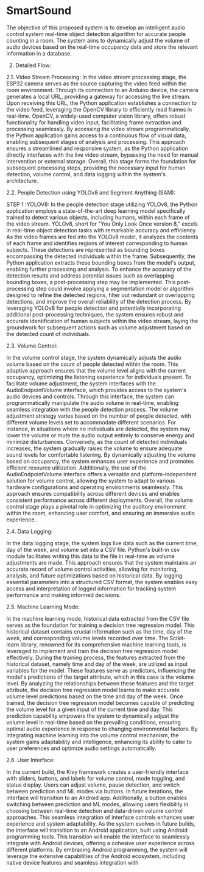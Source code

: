 # SmartSound
The objective of this proposed system is to develop an intelligent audio control system real-time object detection algorithm for accurate people counting in a room. The system aims to dynamically adjust the volume of audio devices based on the real-time occupancy data and store the relevant information in a database. 

2.	Detailed Flow:

2.1.	Video Stream Processing:
In the video stream processing stage, the ESP32 camera serves as the source capturing the video feed within the room environment. Through its connection to an Arduino device, the camera generates a local URL, providing a gateway for accessing the live stream. Upon receiving this URL, the Python application establishes a connection to the video feed, leveraging the OpenCV library to efficiently read frames in real-time. OpenCV, a widely-used computer vision library, offers robust functionality for handling video input, facilitating frame extraction and processing seamlessly. By accessing the video stream programmatically, the Python application gains access to a continuous flow of visual data, enabling subsequent stages of analysis and processing. This approach ensures a streamlined and responsive system, as the Python application directly interfaces with the live video stream, bypassing the need for manual intervention or external storage. Overall, this stage forms the foundation for subsequent processing steps, providing the necessary input for human detection, volume control, and data logging within the system's architecture.


2.2. People Detection using YOLOv8 and Segment Anything (SAM):

STEP 1 :YOLOV8:
In the people detection stage utilizing YOLOv8, the Python application employs a state-of-the-art deep learning model specifically trained to detect various objects, including humans, within each frame of the video stream. YOLOv8, short for "You Only Look Once version 8," excels in real-time object detection tasks with remarkable accuracy and efficiency. As the video frames are fed into the YOLOv8 model, it analyzes the contents of each frame and identifies regions of interest corresponding to human subjects. These detections are represented as bounding boxes encompassing the detected individuals within the frame. Subsequently, the Python application extracts these bounding boxes from the model's output, enabling further processing and analysis. To enhance the accuracy of the detection results and address potential issues such as overlapping bounding boxes, a post-processing step may be implemented. This post-processing step could involve applying a segmentation model or algorithm designed to refine the detected regions, filter out redundant or overlapping detections, and improve the overall reliability of the detection process. By leveraging YOLOv8 for people detection and potentially incorporating additional post-processing techniques, the system ensures robust and accurate identification of human subjects within the video stream, laying the groundwork for subsequent actions such as volume adjustment based on the detected count of individuals.

2.3. Volume Control:


In the volume control stage, the system dynamically adjusts the audio volume based on the count of people detected within the room. This adaptive approach ensures that the volume level aligns with the current occupancy, optimizing the listening experience for individuals present. To facilitate volume adjustment, the system interfaces with the AudioEndpointVolume interface, which provides access to the system's audio devices and controls. Through this interface, the system can programmatically manipulate the audio volume in real-time, enabling seamless integration with the people detection process.
The volume adjustment strategy varies based on the number of people detected, with different volume levels set to accommodate different scenarios. For instance, in situations where no individuals are detected, the system may lower the volume or mute the audio output entirely to conserve energy and minimize disturbances. Conversely, as the count of detected individuals increases, the system gradually raises the volume to ensure adequate sound levels for comfortable listening. By dynamically adjusting the volume based on occupancy, the system enhances user experience and promotes efficient resource utilization.
Additionally, the use of the AudioEndpointVolume interface offers a versatile and platform-independent solution for volume control, allowing the system to adapt to various hardware configurations and operating environments seamlessly. This approach ensures compatibility across different devices and enables consistent performance across different deployments. Overall, the volume control stage plays a pivotal role in optimizing the auditory environment within the room, enhancing user comfort, and ensuring an immersive audio experience..

2.4. Data Logging:

In the data logging stage, the system logs live data such as the current time, day of the week, and volume set into a CSV file. Python's built-in csv module facilitates writing this data to the file in real-time as volume adjustments are made. This approach ensures that the system maintains an accurate record of volume control activities, allowing for monitoring, analysis, and future optimizations based on historical data. By logging essential parameters into a structured CSV format, the system enables easy access and interpretation of logged information for tracking system performance and making informed decisions.

2.5. Machine Learning Mode:

In the machine learning mode, historical data extracted from the CSV file serves as the foundation for training a decision tree regression model. This historical dataset contains crucial information such as the time, day of the week, and corresponding volume levels recorded over time. The Scikit-learn library, renowned for its comprehensive machine learning tools, is leveraged to implement and train the decision tree regression model effectively. During the training process, the features extracted from the historical dataset, namely time and day of the week, are utilized as input variables for the model. These features serve as predictors, influencing the model's predictions of the target attribute, which in this case is the volume level. By analyzing the relationships between these features and the target attribute, the decision tree regression model learns to make accurate volume level predictions based on the time and day of the week.
Once trained, the decision tree regression model becomes capable of predicting the volume level for a given input of the current time and day. This prediction capability empowers the system to dynamically adjust the volume level in real-time based on the prevailing conditions, ensuring optimal audio experience in response to changing environmental factors. By integrating machine learning into the volume control mechanism, the system gains adaptability and intelligence, enhancing its ability to cater to user preferences and optimize audio settings automatically.

2.6. User Interface:

In the current build, the Kivy framework creates a user-friendly interface with sliders, buttons, and labels for volume control, mode toggling, and status display. Users can adjust volume, pause detection, and switch between prediction and ML modes via buttons. In future iterations, the interface will transition to an Android app. Additionally, a button enables switching between prediction and ML modes, allowing users flexibility in choosing between real-time detection and data-driven volume control approaches. This seamless integration of interface controls enhances user experience and system adaptability.
As the system evolves in future builds, the interface will transition to an Android application, built using Android programming tools. This transition will enable the interface to seamlessly integrate with Android devices, offering a cohesive user experience across different platforms. By embracing Android programming, the system will leverage the extensive capabilities of the Android ecosystem, including native device features and seamless integration with 
